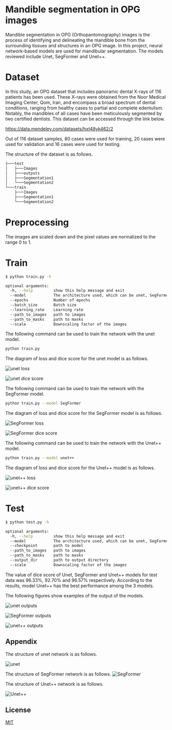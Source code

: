 # Mandible segmentation in OPG images

Mandible segmentation in OPG (Orthopantomography) images is the process of identifying and delineating the mandible bone from the surrounding tissues and structures in an OPG image.
In this project, neural network-based models are used for mandibular segmentation. The models reviewed include Unet, SegFormer and Unet++.
# Dataset
In this study, an OPG dataset that includes panoramic dental X-rays of 116 patients has been used. These X-rays were obtained from the Noor Medical Imaging Center, Qom, Iran, and encompass a broad spectrum of dental conditions, ranging from healthy cases to partial and complete edentulism. Notably, the mandibles of all cases have been meticulously segmented by two certified dentists.
This dataset can be accessed through the link below.

https://data.mendeley.com/datasets/hxt48yk462/2

Out of 116 dataset samples, 80 cases were used for training, 20 cases were used for validation and 16 cases were used for testing.

The structure of the dataset is as follows.
```bash
├───test
│   ├───Images
│   ├───outputs
│   ├───Segmentation1
│   └───Segmentation2
└───train
    ├───Images
    ├───Segmentation1
    └───Segmentation2
```
# Preprocessing
The images are scaled down and the pixel values are normalized to the range 0 to 1.


# Train


```bash
$ python train.py -h

optional arguments:
  -h, --help         show this help message and exit
  --model            The architecture used, which can be unet, SegFormer and unet++
  --epochs           Number of epochs
  --batch_size       Batch size
  --learning_rate    Learning rate
  --path_to_images   path to images
  --path_to_masks    path to masks
  --scale            Downscaling factor of the images

```
The following command can be used to train the network with the unet model.
```bash
python train.py
```
The diagram of loss and dice score for the unet model is as follows.

![unet loss](https://github.com/MahdiBazargani/Mandible-segmentation-in-OPG-images/blob/master/Figures/unet_loss.png?raw=true)

![unet dice score](https://github.com/MahdiBazargani/Mandible-segmentation-in-OPG-images/blob/master/Figures/unet_dise_score.png?raw=true)


The following command can be used to train the network with the SegFormer model.
```bash
python train.py --model SegFormer
```
The diagram of loss and dice score for the SegFormer model is as follows.

![SegFormer loss](https://github.com/MahdiBazargani/Mandible-segmentation-in-OPG-images/blob/master/Figures/segformer_loss.png?raw=true)

![SegFormer dice score](https://github.com/MahdiBazargani/Mandible-segmentation-in-OPG-images/blob/master/Figures/segformer_dice_score.png?raw=true)


The following command can be used to train the network with the Unet++ model.
```bash
python train.py --model unet++
```
The diagram of loss and dice score for the Unet++ model is as follows.

![unet++ loss](https://github.com/MahdiBazargani/Mandible-segmentation-in-OPG-images/blob/master/Figures/unetpp_loss.png?raw=true)

![unet++ dice score](https://github.com/MahdiBazargani/Mandible-segmentation-in-OPG-images/blob/master/Figures/unetpp_dice_score.png?raw=true)


# Test

```bash
$ python test.py -h

optional arguments:
  -h, --help         show this help message and exit
  --model            The architecture used, which can be unet, SegFormer and unet++
  --checkpoint       path to model
  --path_to_images   path to images
  --path_to_masks    path to masks
  --output_dir       path to output directory
  --scale            Downscaling factor of the images
```

The value of dice score of Unet, SegFormer and Unet++ models for test data was 96.33%, 92.70% and 96.57% respectively.
According to the results, model Unet++ has the best performance among the 3 models.

The following figures show examples of the output of the models.


![unet outputs](https://github.com/MahdiBazargani/Mandible-segmentation-in-OPG-images/blob/master/Figures/unet_res.png?raw=true)


![SegFormer outputs](https://github.com/MahdiBazargani/Mandible-segmentation-in-OPG-images/blob/master/Figures/segformer_res.png?raw=true)

![unet++ outputs](https://github.com/MahdiBazargani/Mandible-segmentation-in-OPG-images/blob/master/Figures/unetpp_path.png?raw=true)



## Appendix

The structure of unet network is as follows.

![unet](https://github.com/MahdiBazargani/Mandible-segmentation-in-OPG-images/blob/master/Figures/unet.png?raw=true)

The structure of SegFormer network is as follows.
![SegFormer](https://github.com/MahdiBazargani/Mandible-segmentation-in-OPG-images/blob/master/Figures/segformer.png?raw=true)

The structure of Unet++ network is as follows.

![Unet++](https://github.com/MahdiBazargani/Mandible-segmentation-in-OPG-images/blob/master/Figures/unetpp.jpg?raw=true)


## License

[MIT](https://choosealicense.com/licenses/mit/)


